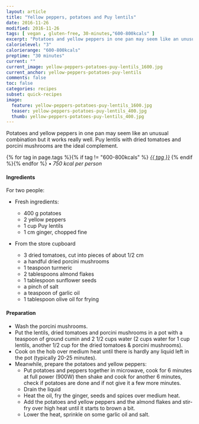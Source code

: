 ```yaml
---
layout: article
title: "Yellow peppers, potatoes and Puy lentils"
date: 2016-11-26
modified: 2016-11-26
tags: [ vegan , gluten-free, 30-minutes,"600-800kcals" ]
excerpt: "Potatoes and yellow peppers in one pan may seem like an unusual combination but it works really well."
calorielevel: "3"
calorierange: "600-800kcals"
preptime: "30 minutes"
current: ""
current_image: yellow-peppers-potatoes-puy-lentils_1600.jpg
current_anchor: yellow-peppers-potatoes-puy-lentils
comments: false
toc: false
categories: recipes
subset: quick-recipes
image:
  feature: yellow-peppers-potatoes-puy-lentils_1600.jpg
  teaser: yellow-peppers-potatoes-puy-lentils_400.jpg
  thumb: yellow-peppers-potatoes-puy-lentils_400.jpg
---
```


Potatoes and yellow peppers in one pan may seem like an unusual combination but it works really well. Puy lentils with dried tomatoes and porcini mushrooms are the ideal complement.

{% for tag in page.tags %}{% if tag != "600-800kcals" %}&nbsp;<a class="post-tag" href="{{ site.url}}/tags/#{{ tag }}">_{{ tag }}_</a>&nbsp;{% endif %}{% endfor %} &bull;&nbsp;<em>750&nbsp;kcal&nbsp;per&nbsp;person</em>&nbsp;&nbsp;<a href="{{ site.url}}/tags/#600-800kcals"><img src="{{ site.url }}/images/battery_lvl_3.png" style="height:1.0em;"></a>

#### Ingredients

For two people:

- Fresh ingredients:
  - 400 g potatoes
  - 2 yellow peppers
  - 1 cup Puy lentils
  - 1 cm ginger, chopped fine

- From the store cupboard
  - 3 dried tomatoes, cut into pieces of about 1/2 cm
  - a handful dried porcini mushrooms
  - 1 teaspoon turmeric
  - 2 tablespoons almond flakes
  - 1 tablespoon sunflower seeds
  - a pinch of salt
  - a teaspoon of garlic oil
  - 1 tablespoon olive oil for frying

#### Preparation  

- Wash the porcini mushrooms.
- Put the lentils, dried tomatoes and porcini mushrooms in a pot with a teaspoon of ground cumin and 2 1/2 cups water (2 cups water for 1 cup lentils, another 1/2 cup for the dried tomatoes & porcini mushrooms).
- Cook on the hob over medium heat until there is hardly any liquid left in the pot (typically 20-25 minutes).
- Meanwhile, prepare the potatoes and yellow peppers:
  - Put potatoes and peppers together in microwave, cook for 6 minutes at full power (900W)  then shake and cook for another 6 minutes, check if potatoes are done and if not give it a few more minutes.
  - Drain the liquid
  - Heat the oil, fry the ginger, seeds and spices over medium heat.
  - Add the potatoes and yellow peppers and the almond flakes and stir-fry over high heat until it starts to brown a bit.
  - Lower the heat, sprinkle on some garlic oil and salt.
